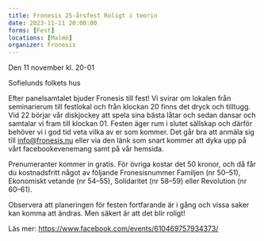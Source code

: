 ```yaml
---
title: Fronesis 25-årsfest Roligt i teorin
date: 2023-11-11 20:00:00
forms: [Fest]
locations: [Malmö]
organizer: Fronesis
---
```


Den 11 november kl. 20-01

Sofielunds folkets hus

Efter panelsamtalet bjuder Fronesis till fest! Vi svirar om lokalen från seminarierum till festlokal och från klockan 20 finns det dryck och tilltugg. Vid 22 börjar vår diskjockey att spela sina bästa låtar och sedan dansar och samtalar vi fram till klockan 01. Festen äger rum i slutet sällskap och därför behöver vi i god tid veta vilka av er som kommer. Det går bra att anmäla sig till info@fronesis.nu eller via den länk som snart kommer att dyka upp på vårt facebookevenemang samt på vår hemsida. 

Prenumeranter kommer in gratis. För övriga kostar det 50 kronor, och då får du kostnadsfritt något av följande Fronesisnummer Familjen (nr 50–51), Ekonomiskt vetande (nr 54–55), Solidaritet (nr 58–59) eller Revolution (nr 60–61).

Observera att planeringen för festen fortfarande är i gång och vissa saker kan komma att ändras. Men säkert är att det blir roligt!


Läs mer: https://www.facebook.com/events/610469757934373/
